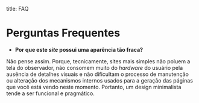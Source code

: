 title: FAQ

# Perguntas Frequentes

- **Por que este _site_ possui uma aparência tão fraca?**

Não pense assim. Porque, tecnicamente, sites mais simples não poluem a tela do observador, não consomem muito do _hardware_ do usuário pela ausência de detalhes visuais e não dificultam o processo de manutenção ou alteração dos mecanismos internos usados para a geração das páginas que você está vendo neste momento. Portanto, um design minimalista tende a ser funcional e pragmático.
